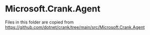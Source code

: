 # Microsoft.Crank.Agent

Files in this folder are copied from https://github.com/dotnet/crank/tree/main/src/Microsoft.Crank.Agent